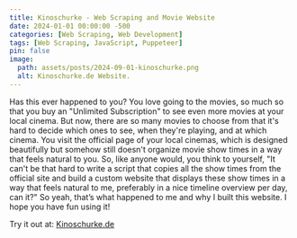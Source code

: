```yaml
---
title: Kinoschurke - Web Scraping and Movie Website
date: 2024-01-01 00:00:00 -500
categories: [Web Scraping, Web Development]
tags: [Web Scraping, JavaScript, Puppeteer]
pin: false
image:
  path: assets/posts/2024-09-01-kinoschurke.png
  alt: Kinoschurke.de Website.
---
```



Has this ever happened to you? You love going to the movies, so much so that you buy an "Unlimited Subscription" to see even more movies at your local cinema. But now, there are so many movies to choose from that it's hard to decide which ones to see, when they're playing, and at which cinema. You visit the official page of your local cinemas, which is designed beautifully but somehow still doesn't organize movie show times in a way that feels natural to you.
So, like anyone would, you think to yourself, "It can't be that hard to write a script that copies all the show times from the official site and build a custom website that displays these show times in a way that feels natural to me, preferably in a nice timeline overview per day, can it?"
So yeah, that’s what happened to me and why I built this website. I hope you have fun using it!

Try it out at: [Kinoschurke.de](https://kinoschurke.de)